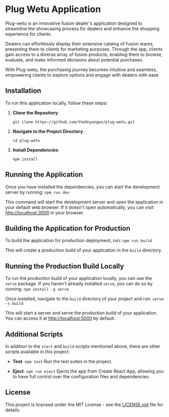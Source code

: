 # Plug Wetu Application

Plug-wetu is an innovative fusion dealer's application designed to streamline the showcasing process for dealers and enhance the shopping experience for clients.

Dealers can effortlessly display their extensive catalog of fusion wares, presenting them to clients for marketing purposes. Through the app, clients gain access to a diverse array of fusion products, enabling them to browse, evaluate, and make informed decisions about potential purchases.

With Plug-wetu, the purchasing journey becomes intuitive and seamless, empowering clients to explore options and engage with dealers with ease

## Installation

To run this application locally, follow these steps:

1. **Clone the Repository**: 
    ```
    git clone https://github.com/theOnyangos/plug-wetu.git
    ```

2. **Navigate to the Project Directory**: 
    ```
    cd plug-wetu
    ```

3. **Install Dependencies**: 
    ```
    npm install
    ```

## Running the Application

Once you have installed the dependencies, you can start the development server by running: `npm run dev`


This command will start the development server and open the application in your default web browser. If it doesn't open automatically, you can visit [http://localhost:3000](http://localhost:3000) in your browser.

## Building the Application for Production

To build the application for production deployment, run: `npm run build`


This will create a production build of your application in the `build` directory.

## Running the Production Build Locally

To run the production build of your application locally, you can use the `serve` package. If you haven't already installed `serve`, you can do so by running: `npm install -g serve`

Once installed, navigate to the `build` directory of your project and run: `serve -s build`

This will start a server and serve the production build of your application. You can access it at [http://localhost:5000](http://localhost:5000) by default.

## Additional Scripts

In addition to the `start` and `build` scripts mentioned above, there are other scripts available in this project:

- **Test**: `npm test`
  Run the test suites in the project.

- **Eject**: `npm run eject`
  Ejects the app from Create React App, allowing you to have full control over the configuration files and dependencies.

## License

This project is licensed under the MIT License - see the [LICENSE.md](LICENSE.md) file for details.


